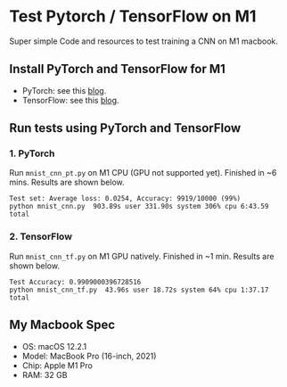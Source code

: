 # Test Pytorch / TensorFlow on M1
Super simple Code and resources to test training a CNN on M1 macbook.

## Install PyTorch and TensorFlow for M1
- PyTorch: see this [blog](https://towardsdatascience.com/yes-you-can-run-pytorch-natively-on-m1-macbooks-and-heres-how-35d2eaa07a83).
- TensorFlow: see this [blog](https://makeoptim.com/en/deep-learning/tensorflow-metal).

## Run tests using PyTorch and TensorFlow
### 1. PyTorch
Run `mnist_cnn_pt.py` on M1 CPU (GPU not supported yet). Finished in ~6 mins. Results are shown below.
```
Test set: Average loss: 0.0254, Accuracy: 9919/10000 (99%)
python mnist_cnn.py  903.89s user 331.90s system 306% cpu 6:43.59 total
```

### 2. TensorFlow
Run `mnist_cnn_tf.py` on M1 GPU natively. Finished in ~1 min. Results are shown below.
```
Test Accuracy: 0.9909000396728516
python mnist_cnn_tf.py  43.96s user 18.72s system 64% cpu 1:37.17 total
```

## My Macbook Spec
- OS: macOS 12.2.1
- Model: MacBook Pro (16-inch, 2021)
- Chip: Apple M1 Pro
- RAM: 32 GB
